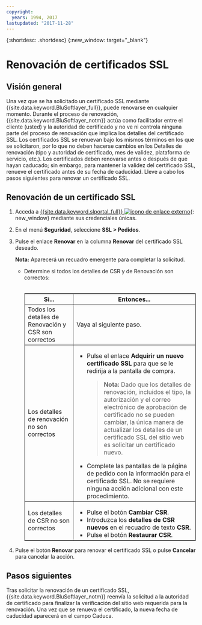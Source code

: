 ```yaml
---
copyright:
  years: 1994, 2017
lastupdated: "2017-11-28"
---
```


{:shortdesc: .shortdesc}
{:new_window: target="_blank"}

# Renovación de certificados SSL

## Visión general

Una vez que se ha solicitado un certificado SSL mediante {{site.data.keyword.BluSoftlayer_full}}, puede renovarse en cualquier momento. Durante el proceso de renovación, {{site.data.keyword.BluSoftlayer_notm}} actúa como facilitador entre el cliente (usted) y la autoridad de certificado y no ve ni controla ninguna parte del proceso de renovación que implica los detalles del certificado SSL. Los certificados SSL se renuevan bajo los mismos términos en los que se solicitaron, por lo que no deben hacerse cambios en los Detalles de renovación (tipo y autoridad de certificado, mes de validez, plataforma de servicio, etc.). Los certificados deben renovarse antes o después de que hayan caducado; sin embargo, para mantener la validez del certificado SSL, renueve el certificado antes de su fecha de caducidad. Lleve a cabo los pasos siguientes para renovar un certificado SSL.

## Renovación de un certificado SSL

1. Acceda a [{{site.data.keyword.slportal_full}} ![icono de enlace externo](../../icons/launch-glyph.svg "icono de enlace externo")](https://control.softlayer.com/){: new_window} mediante sus credenciales únicas.
2. En el menú **Seguridad**, seleccione **SSL > Pedidos**.
3. Pulse el enlace **Renovar** en la columna **Renovar** del certificado SSL deseado.

   **Nota:** Aparecerá un recuadro emergente para completar la solicitud.  
   * Determine si todos los detalles de CSR y de Renovación son correctos:<br /><br /><table border="1"><tr><th>Si...</th><th>Entonces...</th></tr><tr><td>Todos los detalles de Renovación y CSR son correctos</td><td>Vaya al siguiente paso.</td></tr><tr><td>Los detalles de renovación no son correctos</td><td><ul><li>Pulse el enlace <strong>Adquirir un nuevo certificado SSL</strong> para que se le redirija a la pantalla de compra.<br /><blockquote><strong>Nota:</strong> Dado que los detalles de renovación, incluidos el tipo, la autorización y el correo electrónico de aprobación de certificado no se pueden cambiar, la única manera de actualizar los detalles de un certificado SSL del sitio web es solicitar un certificado nuevo.</blockquote></li><li>Complete las pantallas de la página de pedido con la información para el certificado SSL. No se requiere ninguna acción adicional con este procedimiento.</li></ul></td></tr><tr><td>Los detalles de CSR no son correctos</td><td><ul><li>Pulse el botón **Cambiar CSR**.</li><li>Introduzca los **detalles de CSR nuevos** en el recuadro de texto **CSR**.</li><li>Pulse el botón **Restaurar CSR**.</li></ul></td></tr></table>
4. Pulse el botón **Renovar** para renovar el certificado SSL o pulse **Cancelar** para cancelar la acción.

## Pasos siguientes

Tras solicitar la renovación de un certificado SSL, {{site.data.keyword.BluSoftlayer_notm}} reenvía la solicitud a la autoridad de certificado para finalizar la verificación del sitio web requerida para la renovación. Una vez que se renueva el certificado, la nueva fecha de caducidad aparecerá en el campo Caduca.
